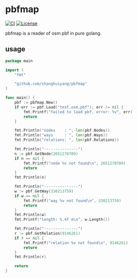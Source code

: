 # pbfmap
[![CI](https://github.com/shanghuiyang/pbfmap/actions/workflows/ci.yml/badge.svg)](https://github.com/shanghuiyang/pbfmap/actions/workflows/ci.yml)
[![License](https://img.shields.io/badge/License-MIT-blue.svg)](https://github.com/shanghuiyang/pbfmap/blob/master/LICENSE)

pbfmap is a reader of osm pbf in pure golang.

## usage
```go
package main

import (
	"fmt"

	"github.com/shanghuiyang/pbfmap"
)

func main() {
	pbf := pbfmap.New()
	if err := pbf.Load("test.osm.pbf"); err != nil {
		fmt.Printf("failed to load pbf, error: %v", err)
		return
	}

	fmt.Println("nodes    : ", len(pbf.Nodes))
	fmt.Println("ways     : ", len(pbf.Ways))
	fmt.Println("relations: ", len(pbf.Relations))

	fmt.Println("---------------")
	n := pbf.GetNode(2651270709)
	if n == nil {
		fmt.Printf("node %v not found\n", 2651270709)
		return
	}
	fmt.Println(n)

	fmt.Println("---------------")
	w := pbf.GetWay(330213759)
	if w == nil {
		fmt.Printf("way %v not found\n", 330213759)
		return
	}
	fmt.Println(w)
	fmt.Printf("length: %.4f m\n", w.Length())

	fmt.Println("---------------")
	r := pbf.GetRelation(9146261)
	if r == nil {
		fmt.Printf("relation %v not found\n", 9146261)
		return
	}
	fmt.Println(r)

	return
}
```
